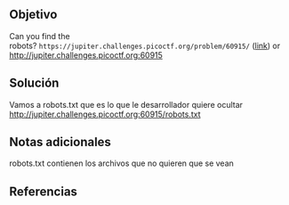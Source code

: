 ## Objetivo
Can you find the robots? `https://jupiter.challenges.picoctf.org/problem/60915/` ([link](https://jupiter.challenges.picoctf.org/problem/60915/)) or http://jupiter.challenges.picoctf.org:60915
## Solución
Vamos a robots.txt que es lo que le desarrollador quiere ocultar
http://jupiter.challenges.picoctf.org:60915/robots.txt
## Notas adicionales
robots.txt contienen los archivos que no quieren que se vean
## Referencias
